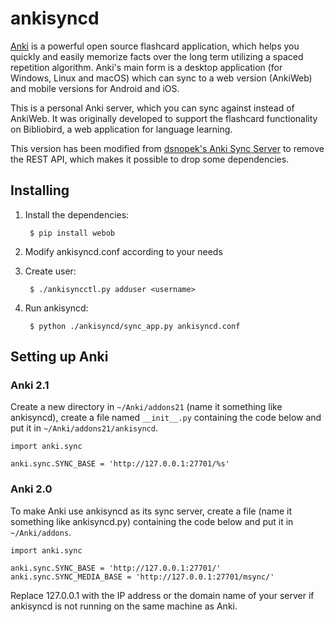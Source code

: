 ankisyncd
=========

[Anki][] is a powerful open source flashcard application, which helps you
quickly and easily memorize facts over the long term utilizing a spaced
repetition algorithm. Anki's main form is a desktop application (for Windows,
Linux and macOS) which can sync to a web version (AnkiWeb) and mobile
versions for Android and iOS.

This is a personal Anki server, which you can sync against instead of
AnkiWeb. It was originally developed to support the flashcard functionality
on Bibliobird, a web application for language learning.

This version has been modified from [dsnopek's Anki Sync Server][] to remove
the REST API, which makes it possible to drop some dependencies.

Installing
----------

1. Install the dependencies:

        $ pip install webob

2. Modify ankisyncd.conf according to your needs

3. Create user:

        $ ./ankisyncctl.py adduser <username>

4. Run ankisyncd:

        $ python ./ankisyncd/sync_app.py ankisyncd.conf

Setting up Anki
---------------

### Anki 2.1

Create a new directory in `~/Anki/addons21` (name it something like ankisyncd),
create a file named `__init__.py` containing the code below and put it in
`~/Anki/addons21/ankisyncd`.

    import anki.sync

    anki.sync.SYNC_BASE = 'http://127.0.0.1:27701/%s'

### Anki 2.0

To make Anki use ankisyncd as its sync server, create a file (name it something
like ankisyncd.py) containing the code below and put it in `~/Anki/addons`.

    import anki.sync

    anki.sync.SYNC_BASE = 'http://127.0.0.1:27701/'
    anki.sync.SYNC_MEDIA_BASE = 'http://127.0.0.1:27701/msync/'

Replace 127.0.0.1 with the IP address or the domain name of your server if
ankisyncd is not running on the same machine as Anki.

[Anki]: https://apps.ankiweb.net/
[dsnopek's Anki Sync Server]: https://github.com/dsnopek/anki-sync-server
